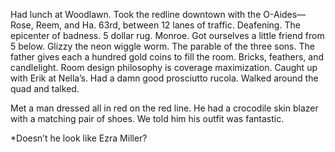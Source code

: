 Had lunch at Woodlawn. Took the redline downtown with the O-Aides—Rose, Reem, and Ha. 63rd, between 12 lanes of traffic. Deafening. The epicenter of badness. 5 dollar rug. Monroe. Got ourselves a little friend from 5 below. Glizzy the neon wiggle worm. The parable of the three sons. The father gives each a hundred gold coins to fill the room. Bricks, feathers, and candlelight. Room design philosophy is coverage maximization. Caught up with Erik at Nella’s. Had a damn good prosciutto rucola. Walked around the quad and talked. 

Met a man dressed all in red on the red line. He had a crocodile skin blazer with a matching pair of shoes. We told him his outfit was fantastic. 

*Doesn’t he look like Ezra Miller?